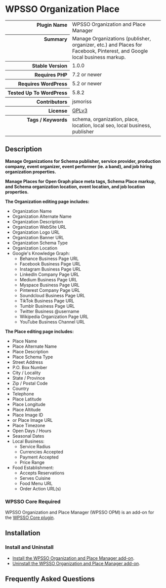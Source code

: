 <h1>WPSSO Organization Place</h1>

<table>
<tr><th align="right" valign="top" nowrap>Plugin Name</th><td>WPSSO Organization and Place Manager</td></tr>
<tr><th align="right" valign="top" nowrap>Summary</th><td>Manage Organizations (publisher, organizer, etc.) and Places for Facebook, Pinterest, and Google local business markup.</td></tr>
<tr><th align="right" valign="top" nowrap>Stable Version</th><td>1.0.0</td></tr>
<tr><th align="right" valign="top" nowrap>Requires PHP</th><td>7.2 or newer</td></tr>
<tr><th align="right" valign="top" nowrap>Requires WordPress</th><td>5.2 or newer</td></tr>
<tr><th align="right" valign="top" nowrap>Tested Up To WordPress</th><td>5.8.2</td></tr>
<tr><th align="right" valign="top" nowrap>Contributors</th><td>jsmoriss</td></tr>
<tr><th align="right" valign="top" nowrap>License</th><td><a href="https://www.gnu.org/licenses/gpl.txt">GPLv3</a></td></tr>
<tr><th align="right" valign="top" nowrap>Tags / Keywords</th><td>schema, organization, place, location, local seo, local business, publisher</td></tr>
</table>

<h2>Description</h2>

<!-- about -->

<p><strong>Manage Organizations for Schema publisher, service provider, production company, event organizer, event performer (ie. a band), and job hiring organization properties.</strong></p>

<p><strong>Manage Places for Open Graph place meta tags, Schema Place markup, and Schema organization location, event location, and job location properties.</strong></p>

<!-- /about -->

<p><strong>The Organization editing page includes:</strong></p>

<ul>
<li>Organization Name</li>
<li>Organization Alternate Name</li>
<li>Organization Description</li>
<li>Organization WebSite URL</li>
<li>Organization Logo URL</li>
<li>Organization Banner URL</li>
<li>Organization Schema Type</li>
<li>Organization Location</li>
<li>Google's Knowledge Graph:

<ul>
<li>Behance Business Page URL</li>
<li>Facebook Business Page URL</li>
<li>Instagram Business Page URL</li>
<li>LinkedIn Company Page URL</li>
<li>Medium Business Page URL</li>
<li>Myspace Business Page URL</li>
<li>Pinterest Company Page URL</li>
<li>Soundcloud Business Page URL</li>
<li>TikTok Business Page URL</li>
<li>Tumblr Business Page URL</li>
<li>Twitter Business @username</li>
<li>Wikipedia Organization Page URL</li>
<li>YouTube Business Channel URL</li>
</ul></li>
</ul>

<p><strong>The Place editing page includes:</strong></p>

<ul>
<li>Place Name</li>
<li>Place Alternate Name</li>
<li>Place Description</li>
<li>Place Schema Type</li>
<li>Street Address</li>
<li>P.O. Box Number</li>
<li>City / Locality</li>
<li>State / Province</li>
<li>Zip / Postal Code</li>
<li>Country</li>
<li>Telephone</li>
<li>Place Latitude</li>
<li>Place Longitude</li>
<li>Place Altitude</li>
<li>Place Image ID</li>
<li>or Place Image URL</li>
<li>Place Timezone</li>
<li>Open Days / Hours</li>
<li>Seasonal Dates</li>
<li>Local Business:

<ul>
<li>Service Radius</li>
<li>Currencies Accepted</li>
<li>Payment Accepted</li>
<li>Price Range</li>
</ul></li>
<li>Food Establishment:

<ul>
<li>Accepts Reservations</li>
<li>Serves Cuisine</li>
<li>Food Menu URL</li>
<li>Order Action URL(s)</li>
</ul></li>
</ul>

<h3>WPSSO Core Required</h3>

<p>WPSSO Organization and Place Manager (WPSSO OPM) is an add-on for the <a href="https://wordpress.org/plugins/wpsso/">WPSSO Core plugin</a>.</p>


<h2>Installation</h2>

<h3 class="top">Install and Uninstall</h3>

<ul>
<li><a href="https://wpsso.com/docs/plugins/wpsso-organization-place/installation/install-the-plugin/">Install the WPSSO Organization and Place Manager add-on</a>.</li>
<li><a href="https://wpsso.com/docs/plugins/wpsso-organization-place/installation/uninstall-the-plugin/">Uninstall the WPSSO Organization and Place Manager add-on</a>.</li>
</ul>


<h2>Frequently Asked Questions</h2>





